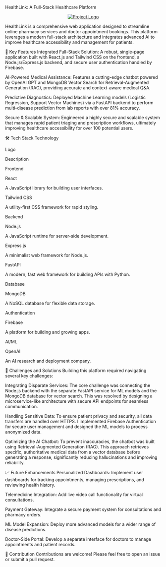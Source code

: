 HealthLink: A Full-Stack Healthcare Platform
<p align="center">
<a href="#">
<img src="https://www.google.com/search?q=https://placehold.co/150x150/5D8AA8/FFFFFF%3Ftext%3DHealthLink" alt="Project Logo">
</a>
</p>

HealthLink is a comprehensive web application designed to streamline online pharmacy services and doctor appointment bookings. This platform leverages a modern full-stack architecture and integrates advanced AI to improve healthcare accessibility and management for patients.

🚀 Key Features
Integrated Full-Stack Solution: A robust, single-page application built with React.js and Tailwind CSS on the frontend, a Node.js/Express.js backend, and secure user authentication handled by Firebase.

AI-Powered Medical Assistance: Features a cutting-edge chatbot powered by OpenAI GPT and MongoDB Vector Search for Retrieval-Augmented Generation (RAG), providing accurate and context-aware medical Q&A.

Predictive Diagnostics: Deployed Machine Learning models (Logistic Regression, Support Vector Machines) via a FastAPI backend to perform multi-disease prediction from lab reports with over 81% accuracy.

Secure & Scalable System: Engineered a highly secure and scalable system that manages rapid patient triaging and prescription workflows, ultimately improving healthcare accessibility for over 100 potential users.

🛠️ Tech Stack
Technology

Logo

Description

Frontend





React



A JavaScript library for building user interfaces.

Tailwind CSS



A utility-first CSS framework for rapid styling.

Backend





Node.js



A JavaScript runtime for server-side development.

Express.js



A minimalist web framework for Node.js.

FastAPI



A modern, fast web framework for building APIs with Python.

Database





MongoDB



A NoSQL database for flexible data storage.

Authentication





Firebase



A platform for building and growing apps.

AI/ML





OpenAI



An AI research and deployment company.

🚧 Challenges and Solutions
Building this platform required navigating several key challenges:

Integrating Disparate Services: The core challenge was connecting the Node.js backend with the separate FastAPI service for ML models and the MongoDB database for vector search. This was resolved by designing a microservice-like architecture with secure API endpoints for seamless communication.

Handling Sensitive Data: To ensure patient privacy and security, all data transfers are handled over HTTPS. I implemented Firebase Authentication for secure user management and designed the ML models to process anonymized data.

Optimizing the AI Chatbot: To prevent inaccuracies, the chatbot was built using Retrieval-Augmented Generation (RAG). This approach retrieves specific, authoritative medical data from a vector database before generating a response, significantly reducing hallucinations and improving reliability.

📈 Future Enhancements
Personalized Dashboards: Implement user dashboards for tracking appointments, managing prescriptions, and reviewing health history.

Telemedicine Integration: Add live video call functionality for virtual consultations.

Payment Gateway: Integrate a secure payment system for consultations and pharmacy orders.

ML Model Expansion: Deploy more advanced models for a wider range of disease predictions.

Doctor-Side Portal: Develop a separate interface for doctors to manage appointments and patient records.

🤝 Contribution
Contributions are welcome! Please feel free to open an issue or submit a pull request.
